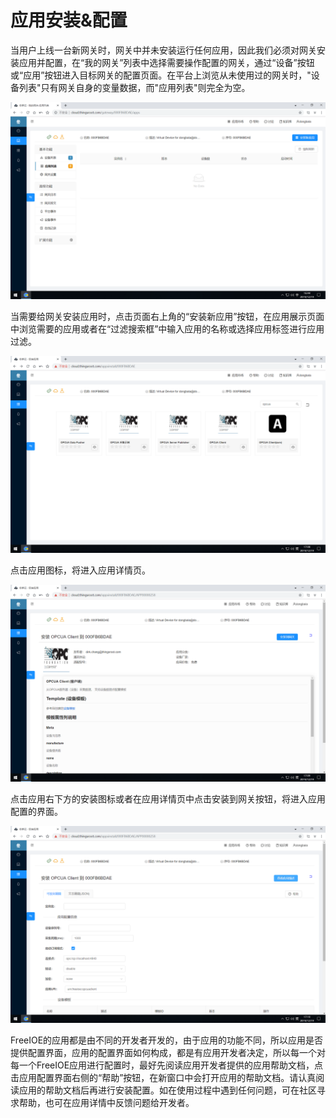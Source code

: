 # 应用安装&配置

当用户上线一台新网关时，网关中并未安装运行任何应用，因此我们必须对网关安装应用并配置，在“我的网关”列表中选择需要操作配置的网关，通过“设备”按钮或“应用”按钮进入目标网关的配置页面。在平台上浏览从未使用过的网关时，"设备列表"只有网关自身的变量数据，而"应用列表"则完全为空。

![](imgs/2019-12-19-16-45-05.png)


当需要给网关安装应用时，点击页面右上角的“安装新应用”按钮，在应用展示页面中浏览需要的应用或者在“过滤搜索框”中输入应用的名称或选择应用标签进行应用过滤。

![](imgs/2019-12-19-17-08-07.png)

点击应用图标，将进入应用详情页。

![](imgs/2019-12-19-17-09-25.png)

点击应用右下方的安装图标或者在应用详情页中点击安装到网关按钮，将进入应用配置的界面。

![](imgs/2019-12-19-17-10-40.png)

FreeIOE的应用都是由不同的开发者开发的，由于应用的功能不同，所以应用是否提供配置界面，应用的配置界面如何构成，都是有应用开发者决定，所以每一个对每一个FreeIOE应用进行配置时，最好先阅读应用开发者提供的应用帮助文档，点击应用配置界面右侧的“帮助”按钮，在新窗口中会打开应用的帮助文档。请认真阅读应用的帮助文档后再进行安装配置。如在使用过程中遇到任何问题，可在社区寻求帮助，也可在应用详情中反馈问题给开发者。